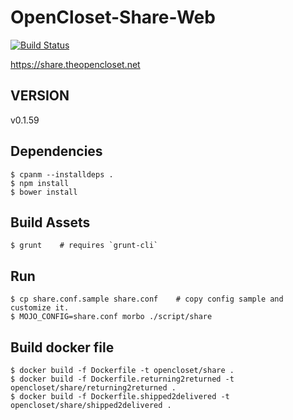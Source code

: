 # OpenCloset-Share-Web #

[![Build Status](https://travis-ci.org/opencloset/monitor.svg?branch=v0.1.59)](https://travis-ci.org/opencloset/OpenCloset-Share-Web)

https://share.theopencloset.net

## VERSION ##

v0.1.59

## Dependencies ##

    $ cpanm --installdeps .
    $ npm install
    $ bower install

## Build Assets ##

    $ grunt    # requires `grunt-cli`

## Run ##

    $ cp share.conf.sample share.conf    # copy config sample and customize it.
    $ MOJO_CONFIG=share.conf morbo ./script/share

## Build docker file ##

    $ docker build -f Dockerfile -t opencloset/share .
    $ docker build -f Dockerfile.returning2returned -t opencloset/share/returning2returned .
    $ docker build -f Dockerfile.shipped2delivered -t opencloset/share/shipped2delivered .
